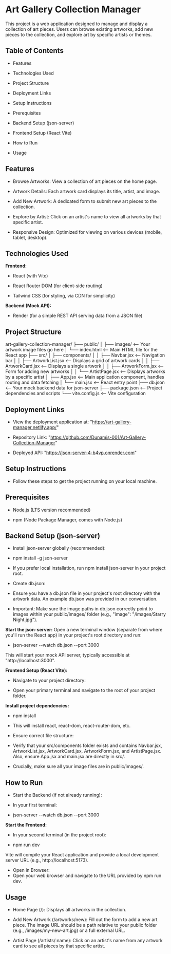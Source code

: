 # Art Gallery Collection Manager

This project is a web application designed to manage and display a collection of art pieces. Users can browse existing artworks, add new pieces to the collection, and explore art by specific artists or themes.

## Table of Contents

- Features

- Technologies Used

- Project Structure

- Deployment Links

- Setup Instructions

- Prerequisites

- Backend Setup (json-server)

- Frontend Setup (React Vite)

- How to Run

- Usage

## Features

- Browse Artworks: View a collection of art pieces on the home page.

- Artwork Details: Each artwork card displays its title, artist, and image.

- Add New Artwork: A dedicated form to submit new art pieces to the collection.

- Explore by Artist: Click on an artist's name to view all artworks by that specific artist.

- Responsive Design: Optimized for viewing on various devices (mobile, tablet, desktop).

## Technologies Used

**Frontend:**

- React (with Vite)

- React Router DOM (for client-side routing)

- Tailwind CSS (for styling, via CDN for simplicity)

**Backend (Mock API):**

- Render (for a simple REST API serving data from a JSON file)

## Project Structure

art-gallery-collection-manager/
├── public/
│   ├── images/         <-- Your artwork image files go here
│   └── index.html      <-- Main HTML file for the React app
├── src/
│   ├── components/
│   │   ├── Navbar.jsx      <-- Navigation bar
│   │   ├── ArtworkList.jsx <-- Displays a grid of artwork cards
│   │   ├── ArtworkCard.jsx <-- Displays a single artwork
│   │   ├── ArtworkForm.jsx <-- Form for adding new artworks
│   │   └── ArtistPage.jsx  <-- Displays artworks by a specific artist
│   ├── App.jsx           <-- Main application component, handles routing and data fetching
│   └── main.jsx          <-- React entry point
├── db.json             <-- Your mock backend data for json-server
├── package.json        <-- Project dependencies and scripts
└── vite.config.js      <-- Vite configuration

## Deployment Links

- View the deployment application at: "https://art-gallery-manager.netlify.app/"

- Repository Link: "https://github.com/Dunamis-001/Art-Gallery-Collection-Manager"

- Deployed API: "https://json-server-4-b4vp.onrender.com"

## Setup Instructions

- Follow these steps to get the project running on your local machine.

## Prerequisites

- Node.js (LTS version recommended)

- npm (Node Package Manager, comes with Node.js)

## Backend Setup (json-server)

- Install json-server globally (recommended):

- npm install -g json-server

- If you prefer local installation, run npm install json-server in your project root.

- Create db.json:
- Ensure you have a db.json file in your project's root directory with the artwork data. An example db.json was provided in our conversation.
- Important: Make sure the image paths in db.json correctly point to images within your public/images/ folder (e.g., "image": "/images/Starry Night.jpg").

**Start the json-server:**
Open a new terminal window (separate from where you'll run the React app) in your project's root directory and run:

- json-server --watch db.json --port 3000

This will start your mock API server, typically accessible at "http://localhost:3000".

**Frontend Setup (React Vite):**

- Navigate to your project directory:

- Open your primary terminal and navigate to the root of your project folder.

**Install project dependencies:**

- npm install

- This will install react, react-dom, react-router-dom, etc.

- Ensure correct file structure:
- Verify that your src/components folder exists and contains Navbar.jsx, ArtworkList.jsx, ArtworkCard.jsx, ArtworkForm.jsx, and ArtistPage.jsx. Also, ensure App.jsx and main.jsx are directly in src/.
- Crucially, make sure all your image files are in public/images/.

## How to Run

- Start the Backend (if not already running):
- In your first terminal:

- json-server --watch db.json --port 3000

**Start the Frontend:**

- In your second terminal (in the project root):

- npm run dev

Vite will compile your React application and provide a local development server URL (e.g., http://localhost:5173).

- Open in Browser:
- Open your web browser and navigate to the URL provided by npm run dev.

## Usage

- Home Page (/): Displays all artworks in the collection.

- Add New Artwork (/artworks/new): Fill out the form to add a new art piece. The image URL should be a path relative to your public folder (e.g., /images/my-new-art.jpg) or a full external URL.

- Artist Page (/artists/:name): Click on an artist's name from any artwork card to see all pieces by that specific artist.